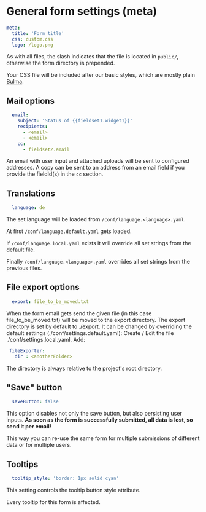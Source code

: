 # General form settings (meta)

```yaml
meta:
  title: 'Form title'
  css: custom.css
  logo: /logo.png

```
As with all files, the slash indicates that the file is located in `public/`, otherwise the form directory is prepended.

Your CSS file will be included after our basic styles, which are mostly plain [Bulma](https://bulma.io/).  

## Mail options

```yaml
  email:
    subject: 'Status of {{fieldset1.widget1}}'
    recipients:
      - <email>
      - <email>
    cc:
      - fieldset2.email
```

An email with user input and attached uploads will be sent to configured addresses. A copy can be sent to an address from an email field if you provide the fieldId(s) in the `cc` section.   

## Translations

```yaml
  language: de
```

The set language will be loaded from ```/conf/language.<language>.yaml```.

At first ```/conf/language.default.yaml``` gets loaded.

If ```/conf/language.local.yaml``` exists it will override all set strings from the default file.

Finally ```/conf/language.<language>.yaml``` overrides all set strings from the previous files.


## File export options

```yaml
  export: file_to_be_moved.txt
```

When the form email gets send the given file (in this case file_to_be_moved.txt) will be moved to the export directory. The export directory is set by default to ./export. It can be changed by overriding the default settings (./conf/settings.default.yaml):
 Create / Edit the file ./conf/settings.local.yaml.
 Add:
  ```yaml
   fileExporter:
     dir : <anotherFolder>
 ```
 
 The directory is always relative to the project's root directory.
 
 ## "Save" button
 
 ```yaml
   saveButton: false
 ```
 
This option disables not only the save button, but also persisting user inputs. **As soon as the form is successfully submitted, all data is lost, so send it per email!**

This way you can re-use the same form for multiple submissions of different data or for multiple users.

## Tooltips

 ```yaml
   tooltip_style: 'border: 1px solid cyan'
 ```

This setting controls the tooltip button style attribute.

Every tooltip for this form is affected.
